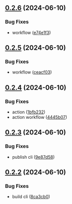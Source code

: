 ## [0.2.6](https://github.com/tiavina-mika/check-password-complexity/compare/v0.2.5...v0.2.6) (2024-06-10)


### Bug Fixes

* workflow ([e74e1f3](https://github.com/tiavina-mika/check-password-complexity/commit/e74e1f35e59acb2c05b960364e5517b6e29e1bb9))



## [0.2.5](https://github.com/tiavina-mika/check-password-complexity/compare/v0.2.4...v0.2.5) (2024-06-10)


### Bug Fixes

* workflow ([ceacf03](https://github.com/tiavina-mika/check-password-complexity/commit/ceacf03743c17ca826e20ae5f8b656e7ed43c2f3))



## [0.2.4](https://github.com/tiavina-mika/check-password-complexity/compare/v0.2.3...v0.2.4) (2024-06-10)


### Bug Fixes

* action ([1bfb232](https://github.com/tiavina-mika/check-password-complexity/commit/1bfb2322154a1103ad89794691d37ccdfce67730))
* action workflow ([4445b07](https://github.com/tiavina-mika/check-password-complexity/commit/4445b077414bc16fa5751f6e39a0409f60a9b1d6))



## [0.2.3](https://github.com/tiavina-mika/check-password-complexity/compare/v0.2.2...v0.2.3) (2024-06-10)


### Bug Fixes

* publish cli ([9e87d58](https://github.com/tiavina-mika/check-password-complexity/commit/9e87d584d799397f874ecfc5effc264be75c749f))



## [0.2.2](https://github.com/tiavina-mika/check-password-complexity/compare/v0.2.1...v0.2.2) (2024-06-10)


### Bug Fixes

* build cli ([8ca3cb0](https://github.com/tiavina-mika/check-password-complexity/commit/8ca3cb023b2a517c020a861de4b5f9793d00fbe6))




